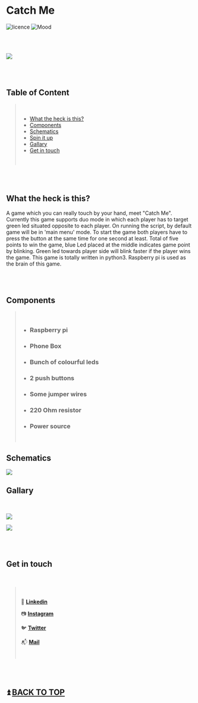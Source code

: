 # **Catch Me**

![licence](https://img.shields.io/badge/Licence-MIT-blue) ![Mood](https://img.shields.io/badge/Mood-Game-green)

<br>
<br>

![](https://i.imgur.com/uwos0ar.jpg)

<br>
<br>

## Table of Content

>
><br>
>
> * [What the heck is this?](#What-the-heck-is-this?)
> * [Components](#Components)
> * [Schematics](#Schematics)
> * [Spin it up](#Run-bad-boy)
> * [Gallary](#Gallary)
> * [Get in touch](#Get-in-touch)
>
><br>

<br>
<br>

## What the heck is this?

A game which you can really touch by your hand, meet "Catch Me". Currently this game supports duo mode in which each player has to target green led situated opposite to each player. On running  the script, by default game will be in 'main menu' mode. To start the game both players have to press the button at the same time for one second at least. Total of five points to win the game, blue Led placed at the middle indicates game point by blinking. Green led  towards player side will blink faster if the player wins the game. This game is totally written in python3. Raspberry pi is used as the brain of this game.


<br>
<br>

## Components

><br>
>
> * ### Raspberry pi
> * ### Phone Box
> * ### Bunch of colourful leds
> * ### 2 push buttons
> * ### Some jumper wires
> * ### 220 Ohm resistor
> * ### Power source 
>
><br>
>

## Schematics

![](https://i.imgur.com/DeIQIap.jpg)
## Gallary

<br>


![](https://i.imgur.com/jLIhbwu.jpg)

![](https://i.imgur.com/COhxfmb.jpg)

<br>
<br>

## **Get in touch**
	
<br>

><br>
>
> 🔷 [**Linkedin**](https://www.linkedin.com/in/md-moinuddin-ab13a1203 "linkdin")
> 
> 📷 [**Instagram**](https://www.instagram.com/noobyco/ "instagram")
> 
> 🐦 [**Twitter**](https://twitter.com/Noobyco?s=08) 
>
> 📬 [**Mail**](https://mail.google.com/mail/u/0/#inbox?compose=CllgCJNstdJtskmXWdDTsfxRXXnZXHRmZwXbWkQNShjVCTkhKWJMVZNjtLdVVtJpGWLkXfmmXGB)
>
><br>

<br>
<br>


## ⏫ [**BACK TO TOP**](#Snooby)

